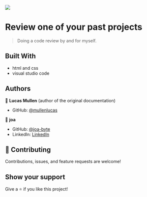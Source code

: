 ![](https://img.shields.io/badge/Microverse-blueviolet)

# Review one of your past projects

> Doing a code review by and for myself.


## Built With

- html and css
- visual studio code

## Authors

👤 **Lucas Mullen** (author of the original documentation)

- GitHub: [@mullenlucas](https://github.com/mullenlucas)

👤 **joa**

- GitHub: [@joa-byte](https://github.com/joa-byte)
- LinkedIn: [LinkedIn](https://www.linkedin.com/in/joa-lorenzo/)

## 🤝 Contributing

Contributions, issues, and feature requests are welcome!

## Show your support

Give a ⭐️ if you like this project!


